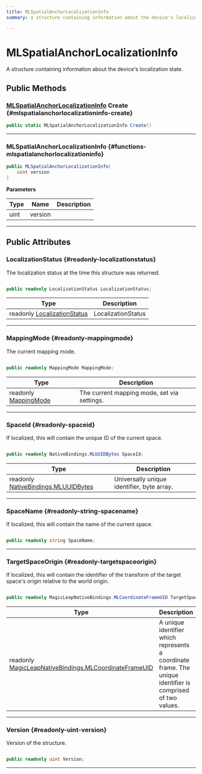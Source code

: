 ```yaml
---
title: MLSpatialAnchorLocalizationInfo
summary: a structure containing information about the device's localization state. 

---
```


# MLSpatialAnchorLocalizationInfo




A structure containing information about the device's localization state.   





## Public Methods

### [MLSpatialAnchorLocalizationInfo](/versioned_docs/version-14-Jun-2023/unity-api/api/UnityEngine.XR.MagicLeap/MLAnchors/NativeBindings/UnityEngine.XR.MagicLeap.MLAnchors.NativeBindings.MLSpatialAnchorLocalizationInfo.md) Create {#mlspatialanchorlocalizationinfo-create}

```csharp
public static MLSpatialAnchorLocalizationInfo Create()
```






-----------

###  MLSpatialAnchorLocalizationInfo {#functions-mlspatialanchorlocalizationinfo}

```csharp
public MLSpatialAnchorLocalizationInfo(
    uint version
)
```


**Parameters**

| Type | Name  | Description  | 
|--|--|--|
| uint |version||






-----------

## Public Attributes

### LocalizationStatus {#readonly-localizationstatus}

The localization status at the time this structure was returned. 

```csharp

public readonly LocalizationStatus LocalizationStatus;

```

| Type | Description  | 
|--|--|
| readonly [LocalizationStatus](/versioned_docs/version-14-Jun-2023/unity-api/api/UnityEngine.XR.MagicLeap/MLAnchors/UnityEngine.XR.MagicLeap.MLAnchors.md#enums-localizationstatus) | LocalizationStatus  |





-----------

### MappingMode {#readonly-mappingmode}

The current mapping mode. 

```csharp

public readonly MappingMode MappingMode;

```

| Type | Description  | 
|--|--|
| readonly [MappingMode](/versioned_docs/version-14-Jun-2023/unity-api/api/UnityEngine.XR.MagicLeap/MLAnchors/UnityEngine.XR.MagicLeap.MLAnchors.md#enums-mappingmode) | The current mapping mode, set via settings.  |





-----------

### SpaceId {#readonly-spaceid}

If localized, this will contain the unique ID of the current space. 

```csharp

public readonly NativeBindings.MLUUIDBytes SpaceId;

```

| Type | Description  | 
|--|--|
| readonly [NativeBindings.MLUUIDBytes](/versioned_docs/version-14-Jun-2023/unity-api/api/UnityEngine.XR.MagicLeap.Native/MagicLeapNativeBindings/UnityEngine.XR.MagicLeap.Native.MagicLeapNativeBindings.MLUUIDBytes.md) | Universally unique identifier, byte array.  |





-----------

### SpaceName {#readonly-string-spacename}

If localized, this will contain the name of the current space. 

```csharp

public readonly string SpaceName;

```






-----------

### TargetSpaceOrigin {#readonly-targetspaceorigin}

If localized, this will contain the identifier of the transform of the target space's origin relative to the world origin. 

```csharp

public readonly MagicLeapNativeBindings.MLCoordinateFrameUID TargetSpaceOrigin;

```

| Type | Description  | 
|--|--|
| readonly [MagicLeapNativeBindings.MLCoordinateFrameUID](/versioned_docs/version-14-Jun-2023/unity-api/api/UnityEngine.XR.MagicLeap.Native/MagicLeapNativeBindings/UnityEngine.XR.MagicLeap.Native.MagicLeapNativeBindings.MLCoordinateFrameUID.md) | A unique identifier which represents a coordinate frame. The unique identifier is comprised of two values.  |





-----------

### Version {#readonly-uint-version}

Version of the structure. 

```csharp

public readonly uint Version;

```






-----------


